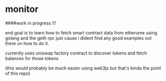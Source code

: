 # monitor

####work in progress !!!

end goal is to learn how to fetch smart contract data from etherume 
using golang and the geth rpc just cause i dident find any good examples 
out there on how to do it.

currently uses uniswap factory contract to discover tokens and fetch balances for those tokens 

(this would probably be much easier using web3js but that's kinda the point of this repo)
